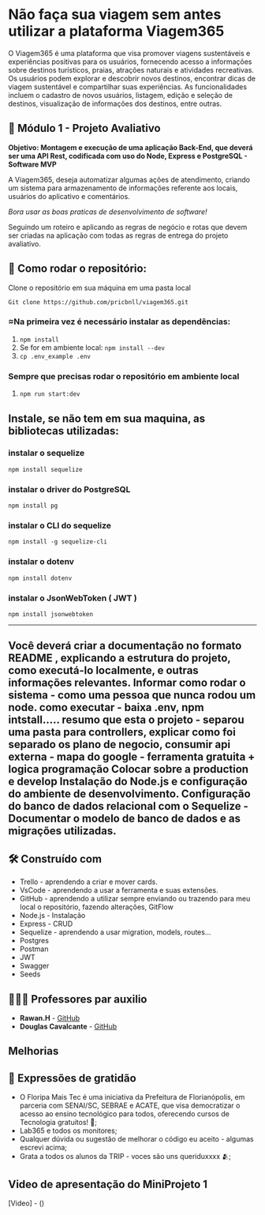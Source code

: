 # Não faça sua viagem sem antes utilizar a plataforma Viagem365


  O Viagem365 é uma plataforma que visa promover viagens sustentáveis e experiências positivas para os usuários, fornecendo acesso a informações sobre destinos turísticos, praias, atrações naturais e atividades recreativas. Os usuários podem explorar e descobrir novos destinos, encontrar dicas de viagem sustentável e compartilhar suas experiências. As funcionalidades incluem o cadastro de novos usuários, listagem, edição e seleção de destinos, visualização de informações dos destinos, entre outras. 
  
  
## 🏦 Módulo 1 - Projeto Avaliativo

**Objetivo: Montagem e execução de uma aplicação Back-End, que deverá ser uma API Rest, codificada com uso do Node, Express e PostgreSQL - Software MVP**

A Viagem365, deseja automatizar algumas ações de atendimento, criando um sistema para armazenamento de informações referente aos locais, usuários do aplicativo e comentários.

  *Bora usar as boas praticas de desenvolvimento de software!*


Seguindo um roteiro e aplicando as regras de negócio e rotas que devem ser criadas na aplicação com todas as regras de entrega do projeto avaliativo.


## 🤖 Como rodar o repositório:

Clone o repositório em sua máquina em uma pasta local 

`Git clone https://github.com/pricbnll/viagem365.git`

### ≈Na primeira vez é necessário instalar as dependências:

1. `npm install`
2. Se for em ambiente local: `npm install --dev`
3. `cp .env_example .env`

### Sempre que precisas rodar o repositório em ambiente local

1. `npm run start:dev`

## Instale, se não tem em sua maquina, as bibliotecas utilizadas:

### instalar o sequelize

`npm install sequelize`

### instalar o driver do PostgreSQL

`npm install pg`

### instalar o CLI do sequelize

`npm install -g sequelize-cli`

### instalar o dotenv

`npm install dotenv`

### instalar o JsonWebToken ( JWT )

`npm install jsonwebtoken`

----------------------
Você deverá criar a documentação no formato README , explicando a estrutura do
projeto, como executá-lo localmente, e outras informações relevantes.
Informar como rodar o sistema - como uma pessoa que nunca rodou um node.
como executar - baixa .env, npm intstall…..
resumo que esta o projeto - separou uma pasta para controllers, explicar como foi separado os plano de negocio,
consumir api externa - mapa do google - ferramenta gratuita + logica programação
Colocar sobre a production e develop
Instalação do Node.js e configuração do ambiente de desenvolvimento.
Configuração do banco de dados relacional com o Sequelize - Documentar o modelo de banco de dados e as migrações utilizadas.
-----------------------

## 🛠️ Construído com

- Trello - aprendendo a criar e mover cards.
- VsCode - aprendendo a usar a ferramenta e suas extensões.
- GitHub - aprendendo a utilizar sempre enviando ou trazendo para meu local o repositório, fazendo alterações, GitFlow
- Node.js - Instalação
- Express - CRUD
- Sequelize - aprendendo a usar migration, models, routes...
- Postgres
- Postman
- JWT
- Swagger
- Seeds 
  

## 🧑🏻‍🏫 Professores par auxilio

* **Rawan.H** - [GitHub](https://github.com/Hawangledt)
* **Douglas Cavalcante** - [GitHub](https://github.com/douglas-cavalcante)


## Melhorias



## 🎁 Expressões de gratidão

* O Floripa Mais Tec é uma iniciativa da Prefeitura de Florianópolis, em parceria com SENAI/SC, SEBRAE e ACATE, que visa democratizar o acesso ao ensino tecnológico para todos, oferecendo cursos de Tecnologia gratuitos!  📢;
* Lab365 e todos os monitores;
* Qualquer dúvida ou sugestão de melhorar o código eu aceito - algumas escrevi acima;
* Grata a todos os alunos da TRIP - voces são uns queriduxxxx 🫂;


## Video de apresentação do MiniProjeto 1

[Video] - ()
